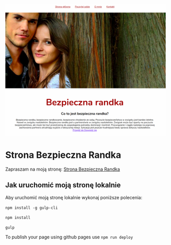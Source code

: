 ![homepage screenshot](github/gh.png)

# Strona Bezpieczna Randka

Zapraszam na moją stronę: [Strona Bezpieczna Randka](https://github.com/fefa84/homepage-gulp)

## Jak uruchomić moją stronę lokalnie

Aby uruchomić moją stronę lokalnie wykonaj poniższe polecenia:

`npm install -g gulp-cli`

`npm install`

`gulp`

To publish your page using github pages use `npm run deploy`
